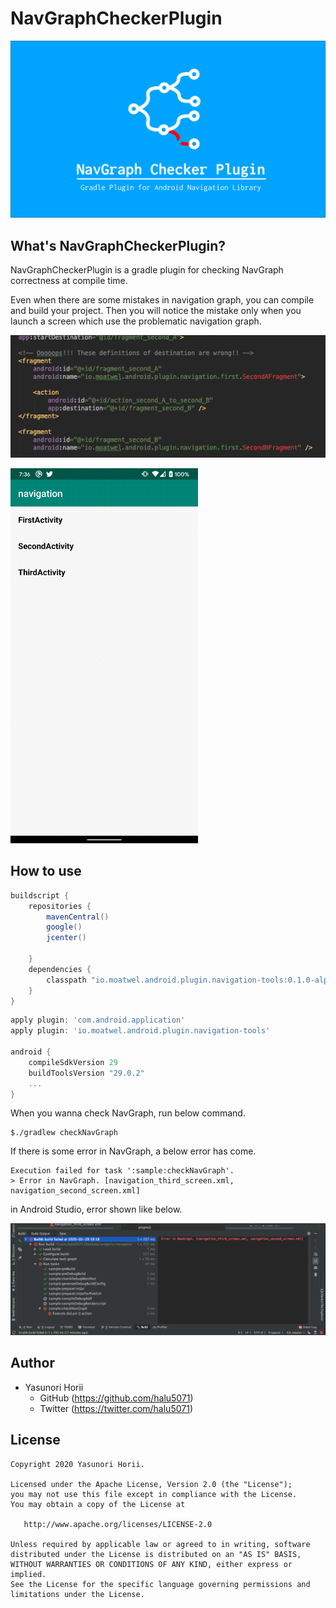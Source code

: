 # NavGraphCheckerPlugin
![NavGraphCheckerPlugin](./assets/NavGraphCheckerPlugin.png)

## What's NavGraphCheckerPlugin?
NavGraphCheckerPlugin is a gradle plugin for checking NavGraph correctness at compile time.

Even when there are some mistakes in navigation graph, you can compile and build your project. Then you will notice the mistake only when you launch a screen which use the problematic navigation graph.

![](./assets/wrong_destination.png)

<img src="./assets/wrong_nav.gif" width=300px>

## How to use
```build.gradle
buildscript {
    repositories {
        mavenCentral()
        google()
        jcenter()

    }
    dependencies {
        classpath "io.moatwel.android.plugin.navigation-tools:0.1.0-alpha"
    }
}
```

```build.gradle
apply plugin: 'com.android.application'
apply plugin: 'io.moatwel.android.plugin.navigation-tools'

android {
    compileSdkVersion 29
    buildToolsVersion "29.0.2"
    ...
}
```

When you wanna check NavGraph, run below command.
```shell
$./gradlew checkNavGraph
```

If there is some error in NavGraph, a below error has come.

```shell
Execution failed for task ':sample:checkNavGraph'.
> Error in NavGraph. [navigation_third_screen.xml, navigation_second_screen.xml]
```

in Android Studio, error shown like below.

![](./assets/build_error.png)

## Author
- Yasunori Horii
  - GitHub (https://github.com/halu5071)
  - Twitter (https://twitter.com/halu5071)

## License
```
Copyright 2020 Yasunori Horii.

Licensed under the Apache License, Version 2.0 (the "License");
you may not use this file except in compliance with the License.
You may obtain a copy of the License at

   http://www.apache.org/licenses/LICENSE-2.0

Unless required by applicable law or agreed to in writing, software
distributed under the License is distributed on an "AS IS" BASIS,
WITHOUT WARRANTIES OR CONDITIONS OF ANY KIND, either express or implied.
See the License for the specific language governing permissions and
limitations under the License.
```
